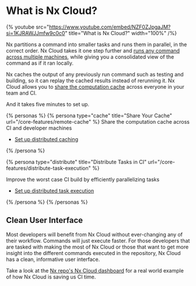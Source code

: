# What is Nx Cloud?

{% youtube
src="https://www.youtube.com/embed/NZF0ZJpgaJM?si=1KJRAWJJmfw9c0c0"
title="What is Nx Cloud?"
width="100%" /%}

Nx partitions a command into smaller tasks and runs them in parallel, in the correct order. Nx Cloud takes it one step further and [runs any command across multiple machines](/core-features/distribute-task-execution), while giving you a consolidated view of the command as if it ran locally.

Nx caches the output of any previously run command such as testing and building, so it can replay the cached results instead of rerunning it. Nx Cloud allows you to [share the computation cache](/core-features/remote-cache) across everyone in your team and CI.

And it takes five minutes to set up.

{% personas %}
{% persona type="cache" title="Share Your Cache" url="/core-features/remote-cache" %}
Share the computation cache across CI and developer machines

- [Set up distributed caching](/core-features/remote-cache)

{% /persona %}

{% persona type="distribute" title="Distribute Tasks in CI" url="/core-features/distribute-task-execution" %}

Improve the worst case CI build by efficiently parallelizing tasks

- [Set up distributed task execution](/core-features/distribute-task-execution)

{% /persona %}
{% /personas %}

## Clean User Interface

Most developers will benefit from Nx Cloud without ever-changing any of their workflow. Commands will just execute faster. For those developers that are tasked with making the most of Nx Cloud or those that want to get more insight into the different commands executed in the repository, Nx Cloud has a clean, informative user interface.

Take a look at the [Nx repo's Nx Cloud dashboard](https://nx.app/orgs/5e38af6de037b5000598b2d6/workspaces/5edaf12087863a0005781f17) for a real world example of how Nx Cloud is saving us CI time.
